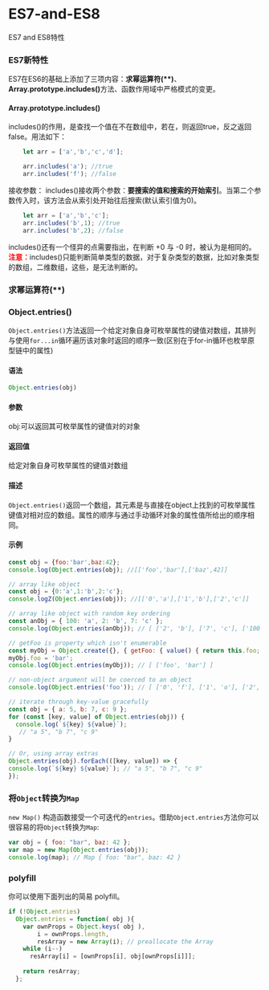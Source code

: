 # ES7-and-ES8
ES7 and ES8特性
### ES7新特性
ES7在ES6的基础上添加了三项内容：<strong>求幂运算符(**)</strong>、<strong>Array.prototype.includes()</strong>方法、函数作用域中严格模式的变更。
#### Array.prototype.includes()
includes()的作用，是查找一个值在不在数组中，若在，则返回true，反之返回false。用法如下：
```js
    let arr = ['a','b','c','d'];

    arr.includes('a'); //true
    arr.includes('f'); //false
```
接收参数：
includes()接收两个参数：<strong>要搜索的值和搜索的开始索引</strong>。当第二个参数传入时，该方法会从索引处开始往后搜索(默认索引值为0)。
```js
    let arr = ['a','b','c'];
    arr.includes('b',1); //true
    arr.includes('b',2); //false
```
includes()还有一个怪异的点需要指出，在判断 +0 与 -0 时，被认为是相同的。
<strong style="color:red;">注意：</strong>includes()只能判断简单类型的数据，对于复杂类型的数据，比如对象类型的数组，二维数组，这些，是无法判断的。
### 求幂运算符(**)
### Object.entries()
`Object.entries()`方法返回一个给定对象自身可枚举属性的键值对数组，其排列与使用`for...in`循环遍历该对象时返回的顺序一致(区别在于for-in循环也枚举原型链中的属性)
#### 语法
```js
Object.entries(obj)
```
#### 参数
obj:可以返回其可枚举属性的键值对的对象
#### 返回值
给定对象自身可枚举属性的键值对数组
#### 描述
`Object.entries()`返回一个数组，其元素是与直接在object上找到的可枚举属性键值对相对应的数组。属性的顺序与通过手动循环对象的属性值所给出的顺序相同。
#### 示例
```js
const obj = {foo:'bar',baz:42};
console.log(Object.entries(obj); //[['foo','bar'],['baz',42]]

// array like object
const obj = {0:'a',1:'b',2:'c'};
console.logZ(Object.enries(obj)); //[['0','a'],['1','b'],['2','c']]

// array like object with random key ordering
const anObj = { 100: 'a', 2: 'b', 7: 'c' };
console.log(Object.entries(anObj)); // [ ['2', 'b'], ['7', 'c'], ['100', 'a'] ]

// getFoo is property which isn't enumerable
const myObj = Object.create({}, { getFoo: { value() { return this.foo; } } });
myObj.foo = 'bar';
console.log(Object.entries(myObj)); // [ ['foo', 'bar'] ]

// non-object argument will be coerced to an object
console.log(Object.entries('foo')); // [ ['0', 'f'], ['1', 'o'], ['2', 'o'] ]

// iterate through key-value gracefully
const obj = { a: 5, b: 7, c: 9 };
for (const [key, value] of Object.entries(obj)) {
  console.log(`${key} ${value}`);
   // "a 5", "b 7", "c 9"
}

// Or, using array extras
Object.entries(obj).forEach(([key, value]) => {
console.log(`${key} ${value}`); // "a 5", "b 7", "c 9"
});
```
### 将`Object`转换为`Map`
`new Map()` 构造函数接受一个可迭代的`entries`。借助`Object.entries`方法你可以很容易的将`Object`转换为`Map`:
```js
var obj = { foo: "bar", baz: 42 }; 
var map = new Map(Object.entries(obj));
console.log(map); // Map { foo: "bar", baz: 42 }
```
### polyfill
你可以使用下面列出的简易 polyfill。
```js
if (!Object.entries)
  Object.entries = function( obj ){
    var ownProps = Object.keys( obj ),
        i = ownProps.length,
        resArray = new Array(i); // preallocate the Array
    while (i--)
      resArray[i] = [ownProps[i], obj[ownProps[i]]];
    
    return resArray;
  };
```